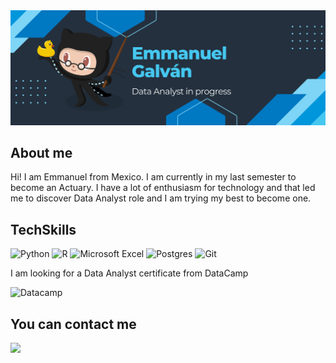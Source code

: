 <img src='https://github.com/EmmanuelGalvan/EmmanuelGalvan/blob/main/Banner.png' height="60%">

## About me
Hi! I am Emmanuel from Mexico. I am currently in my last semester to become an Actuary. I have a lot of enthusiasm for technology and that led me to discover Data Analyst role and I am trying my best to become one.

## TechSkills
![Python](https://img.shields.io/badge/python-3670A0?style=for-the-badge&logo=python&logoColor=ffdd54)
![R](https://img.shields.io/badge/r-%23276DC3.svg?style=for-the-badge&logo=r&logoColor=white)
![Microsoft Excel](https://img.shields.io/badge/Microsoft_Excel-217346?style=for-the-badge&logo=microsoft-excel&logoColor=white)
![Postgres](https://img.shields.io/badge/postgres-%23316192.svg?style=for-the-badge&logo=postgresql&logoColor=white)
![Git](https://img.shields.io/badge/git-%23F05033.svg?style=for-the-badge&logo=git&logoColor=white)

I am looking for a Data Analyst certificate from DataCamp

![Datacamp](https://img.shields.io/badge/Datacamp-05192D?style=for-the-badge&logo=datacamp&logoColor=03E860)

## You can contact me
[<img src='https://img.shields.io/badge/linkedin-%230077B5.svg?style=for-the-badge&logo=linkedin&logoColor=white'>](https://www.linkedin.com/in/angel-emmanuel-hern%C3%A1ndez-366b59238/) 


